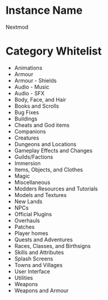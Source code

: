 # Instance Name
Nextmod

# Category Whitelist
* Animations
* Armour
* Armour - Shields
* Audio - Music
* Audio - SFX
* Body, Face, and Hair
* Books and Scrolls
* Bug Fixes
* Buildings
* Cheats and God items
* Companions
* Creatures
* Dungeons and Locations
* Gameplay Effects and Changes
* Guilds/Factions
* Immersion
* Items, Objects, and Clothes
* Magic
* Miscellaneous
* Modders Resources and Tutorials
* Models and Textures
* New Lands
* NPCs
* Official Plugins
* Overhauls
* Patches
* Player homes
* Quests and Adventures
* Races, Classes, and Birthsigns
* Skills and Attributes
* Splash Screens
* Towns and Villages
* User Interface
* Utilities
* Weapons
* Weapons and Armour
